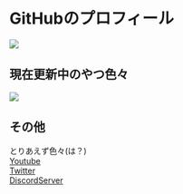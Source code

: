 # GitHubのプロフィール

[![](https://github-readme-stats.vercel.app/api?username=p-yttor4869&show_icons=true&theme=midnight-purple)](https://github.com/p-yttor4869)
## 現在更新中のやつ色々
[![](https://github-readme-stats.vercel.app/api/pin/?username=p-yttor4869&repo=DiscordVerifiyBot&theme=midnight-purple)](https://github.com/p-yttor4869/DiscordVerifiyBot)

## その他
とりあえず色々(は？)<br>
[Youtube](https://www.youtube.com/channel/UCwtA1x7pNWiDI6b30ZbS5wA)<br>
[Twitter](https://twitter.com/pyttor33_111)<br>
[DiscordServer](https://tel1hor.tel1horjp.repl.co/tel1horserver.html)
